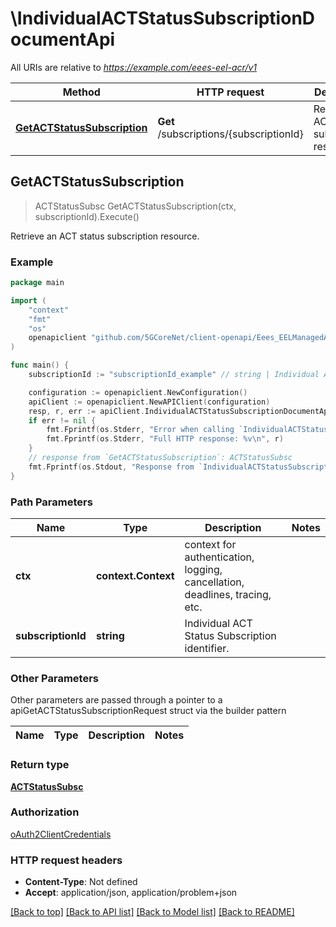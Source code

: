 # \IndividualACTStatusSubscriptionDocumentApi

All URIs are relative to *https://example.com/eees-eel-acr/v1*

Method | HTTP request | Description
------------- | ------------- | -------------
[**GetACTStatusSubscription**](IndividualACTStatusSubscriptionDocumentApi.md#GetACTStatusSubscription) | **Get** /subscriptions/{subscriptionId} | Retrieve an ACT status subscription resource.



## GetACTStatusSubscription

> ACTStatusSubsc GetACTStatusSubscription(ctx, subscriptionId).Execute()

Retrieve an ACT status subscription resource.

### Example

```go
package main

import (
    "context"
    "fmt"
    "os"
    openapiclient "github.com/5GCoreNet/client-openapi/Eees_EELManagedACR"
)

func main() {
    subscriptionId := "subscriptionId_example" // string | Individual ACT Status Subscription identifier.

    configuration := openapiclient.NewConfiguration()
    apiClient := openapiclient.NewAPIClient(configuration)
    resp, r, err := apiClient.IndividualACTStatusSubscriptionDocumentApi.GetACTStatusSubscription(context.Background(), subscriptionId).Execute()
    if err != nil {
        fmt.Fprintf(os.Stderr, "Error when calling `IndividualACTStatusSubscriptionDocumentApi.GetACTStatusSubscription``: %v\n", err)
        fmt.Fprintf(os.Stderr, "Full HTTP response: %v\n", r)
    }
    // response from `GetACTStatusSubscription`: ACTStatusSubsc
    fmt.Fprintf(os.Stdout, "Response from `IndividualACTStatusSubscriptionDocumentApi.GetACTStatusSubscription`: %v\n", resp)
}
```

### Path Parameters


Name | Type | Description  | Notes
------------- | ------------- | ------------- | -------------
**ctx** | **context.Context** | context for authentication, logging, cancellation, deadlines, tracing, etc.
**subscriptionId** | **string** | Individual ACT Status Subscription identifier. | 

### Other Parameters

Other parameters are passed through a pointer to a apiGetACTStatusSubscriptionRequest struct via the builder pattern


Name | Type | Description  | Notes
------------- | ------------- | ------------- | -------------


### Return type

[**ACTStatusSubsc**](ACTStatusSubsc.md)

### Authorization

[oAuth2ClientCredentials](../README.md#oAuth2ClientCredentials)

### HTTP request headers

- **Content-Type**: Not defined
- **Accept**: application/json, application/problem+json

[[Back to top]](#) [[Back to API list]](../README.md#documentation-for-api-endpoints)
[[Back to Model list]](../README.md#documentation-for-models)
[[Back to README]](../README.md)

